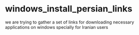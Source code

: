 # windows_install_persian_links
we are trying to gather a set of links for downloading necessary applications on windows  specially for Iranian users
